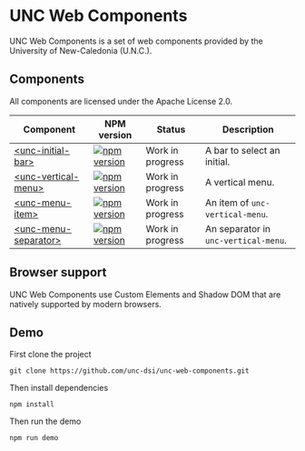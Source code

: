 # UNC Web Components

UNC Web Components is a set of web components provided by the University of New-Caledonia (U.N.C.).

## Components

All components are licensed under the Apache License 2.0.

| Component | NPM version | Status | Description |
|-----------|-------------|------- |-------------|
| <a href="https://github.com/unc-dsi/unc-web-components/tree/main/packages/unc-initial-bar">&lt;unc-initial-bar&gt;</a> | [![npm version](https://badgen.net/npm/v/@unc-dsi/unc-initial-bar/)](https://www.npmjs.com/package/@unc-dsi/unc-initial-bar) | Work in progress | A bar to select an initial. |
| <a href="https://github.com/unc-dsi/unc-web-components/tree/main/packages/unc-vertical-menu">&lt;unc-vertical-menu&gt;</a> | [![npm version](https://badgen.net/npm/v/@unc-dsi/unc-vertical-menu/)](https://www.npmjs.com/package/@unc-dsi/unc-vertical-menu) | Work in progress | A vertical menu. |
| <a href="https://github.com/unc-dsi/unc-web-components/tree/main/packages/unc-menu-item">&lt;unc-menu-item&gt;</a> | [![npm version](https://badgen.net/npm/v/@unc-dsi/unc-menu-item/)](https://www.npmjs.com/package/@unc-dsi/unc-menu-item) | Work in progress | An item of `unc-vertical-menu`. |
| <a href="https://github.com/unc-dsi/unc-web-components/tree/main/packages/unc-menu-separator">&lt;unc-menu-separator&gt;</a> | [![npm version](https://badgen.net/npm/v/@unc-dsi/unc-menu-separator/)](https://www.npmjs.com/package/@unc-dsi/unc-menu-separator) | Work in progress | An separator in `unc-vertical-menu`. |

## Browser support

UNC Web Components use Custom Elements and Shadow DOM that are natively supported by modern browsers.

## Demo

First clone the project
```shell
git clone https://github.com/unc-dsi/unc-web-components.git
```

Then install dependencies
```shell
npm install
```

Then run the demo
```shell
npm run demo
```
